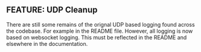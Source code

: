 ## FEATURE: UDP Cleanup 

There are still some remains of the orignal UDP based logging found across the codebase. For example in the README file. However, all logging is now based on websocket logging. This must be reflected in the README and elsewhere in the documentation. 
